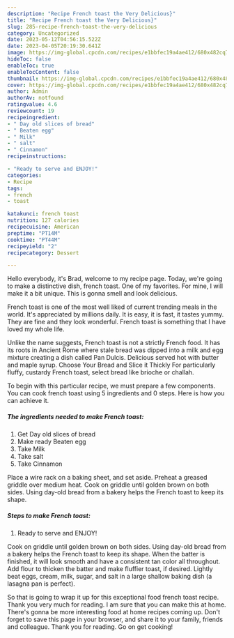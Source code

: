 ```yaml
---
description: "Recipe French toast the Very Delicious}"
title: "Recipe French toast the Very Delicious}"
slug: 285-recipe-french-toast-the-very-delicious
category: Uncategorized
date: 2023-05-12T04:56:15.522Z
date: 2023-04-05T20:19:30.641Z
image: https://img-global.cpcdn.com/recipes/e1bbfec19a4ae412/680x482cq70/french-toast-recipe-main-photo.jpg
hideToc: false
enableToc: true
enableTocContent: false
thumbnail: https://img-global.cpcdn.com/recipes/e1bbfec19a4ae412/680x482cq70/french-toast-recipe-main-photo.jpg
cover: https://img-global.cpcdn.com/recipes/e1bbfec19a4ae412/680x482cq70/french-toast-recipe-main-photo.jpg
author: Admin
authorAv: notfound
ratingvalue: 4.6
reviewcount: 19
recipeingredient:
- " Day old slices of bread"
- " Beaten egg"
- " Milk"
- " salt"
- " Cinnamon"
recipeinstructions:

- "Ready to serve and ENJOY!"
categories:
- Recipe
tags:
- french
- toast

katakunci: french toast 
nutrition: 127 calories
recipecuisine: American
preptime: "PT14M"
cooktime: "PT44M"
recipeyield: "2"
recipecategory: Dessert

---
```



Hello everybody, it's Brad, welcome to my recipe page. Today, we're going to make a distinctive dish, french toast. One of my favorites. For mine, I will make it a bit unique. This is gonna smell and look delicious.

French toast is one of the most well liked of current trending meals in the world. It's appreciated by millions daily. It is easy, it is fast, it tastes yummy. They are fine and they look wonderful. French toast is something that I have loved my whole life.

Unlike the name suggests, French toast is not a strictly French food. It has its roots in Ancient Rome where stale bread was dipped into a milk and egg mixture creating a dish called Pan Dulcis. Delicious served hot with butter and maple syrup. Choose Your Bread and Slice it Thickly For particularly fluffy, custardy French toast, select bread like brioche or challah.


To begin with this particular recipe, we must prepare a few components. You can cook french toast using 5 ingredients and 0 steps. Here is how you can achieve it.

<!--inarticleads1-->

##### The ingredients needed to make French toast:

1. Get  Day old slices of bread
1. Make ready  Beaten egg
1. Take  Milk
1. Take  salt
1. Take  Cinnamon


Place a wire rack on a baking sheet, and set aside. Preheat a greased griddle over medium heat. Cook on griddle until golden brown on both sides. Using day-old bread from a bakery helps the French toast to keep its shape. 

<!--inarticleads2-->

##### Steps to make French toast:


1. Ready to serve and ENJOY!

Cook on griddle until golden brown on both sides. Using day-old bread from a bakery helps the French toast to keep its shape. When the batter is finished, it will look smooth and have a consistent tan color all throughout. Add flour to thicken the batter and make fluffier toast, if desired. Lightly beat eggs, cream, milk, sugar, and salt in a large shallow baking dish (a lasagna pan is perfect). 

So that is going to wrap it up for this exceptional food french toast recipe. Thank you very much for reading. I am sure that you can make this at home. There's gonna be more interesting food at home recipes coming up. Don't forget to save this page in your browser, and share it to your family, friends and colleague. Thank you for reading. Go on get cooking!
